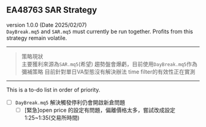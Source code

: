 ## EA48763 SAR Strategy
version 1.0.0 (Date 2025/02/07)\
`DayBreak.mq5` and `SAR.mq5` must currently be run together.
Profits from this strategy remain volatile.
***
>策略現狀\
>主要獲利來源為`SAR.mq5`(希望)
>趨勢盤會爆虧，目前使用`DayBreak.mq5`作為彌補策略
>目前針對單日VA型態沒有解決辦法
>time filter的有效性正在實測
***
This is a to-do list in order of priority.
- [ ] `DayBreak.mq5` 解決觸發停利仍會開啟新倉問題
  - [ ] [緊急]open price 的設定有問題，偏離價格太多，嘗試改成設定1:25~1:35(交易所時間)
